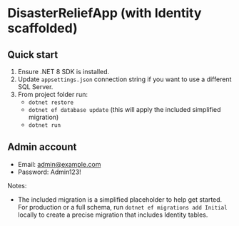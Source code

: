 # DisasterReliefApp (with Identity scaffolded)

## Quick start

1. Ensure .NET 8 SDK is installed.
2. Update `appsettings.json` connection string if you want to use a different SQL Server.
3. From project folder run:
   - `dotnet restore`
   - `dotnet ef database update`  (this will apply the included simplified migration)
   - `dotnet run`

## Admin account
- Email: admin@example.com
- Password: Admin123!

Notes:
- The included migration is a simplified placeholder to help get started. For production or a full schema, run `dotnet ef migrations add Initial` locally to create a precise migration that includes Identity tables.
